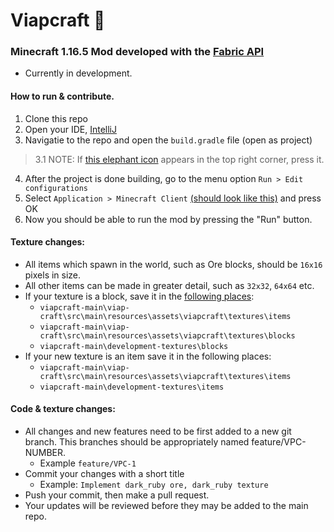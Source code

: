 # Viapcraft :crystal_ball:

### Minecraft 1.16.5 Mod developed with the [Fabric API](https://fabricmc.net/)
* Currently in development.

#### How to run & contribute.
1. Clone this repo
2. Open your IDE, [IntelliJ](https://www.jetbrains.com/idea/download/#section=windows)
3. Navigatie to the repo and open the `build.gradle` file (open as project)
 > 3.1 NOTE: If [this elephant icon](https://i.imgur.com/3Sd7nny.png) appears in the top right corner, press it. 
4. After the project is done building, go to the menu option `Run > Edit configurations`
5. Select `Application > Minecraft Client` [(should look like this)](https://i.imgur.com/zd2nV3Q.png) and press OK
6. Now you should be able to run the mod by pressing the "Run" button.

#### Texture changes:
* All items which spawn in the world, such as Ore blocks, should be `16x16` pixels in size. 
* All other items can be made in greater detail, such as `32x32`, `64x64` etc.
* If your texture is a block, save it in the [following places](https://i.imgur.com/bDmQiPQ.png): 
  * `viapcraft-main\viap-craft\src\main\resources\assets\viapcraft\textures\items`
  * `viapcraft-main\viap-craft\src\main\resources\assets\viapcraft\textures\blocks`
  * `viapcraft-main\development-textures\blocks`
* If your new texture is an item save it in the following places: 
  * `viapcraft-main\viap-craft\src\main\resources\assets\viapcraft\textures\items`
  * `viapcraft-main\development-textures\items`

#### Code & texture changes:
* All changes and new features need to be first added to a new git branch. 
This branches should be appropriately named feature/VPC-NUMBER. 
  * Example `feature/VPC-1`
* Commit your changes with a short title
  * Example: `Implement dark_ruby ore, dark_ruby texture`
* Push your commit, then make a pull request.
* Your updates will be reviewed before they may be added to the main repo.   
